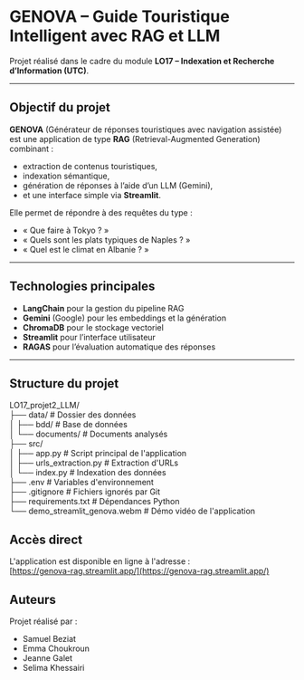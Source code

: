 # GENOVA – Guide Touristique Intelligent avec RAG et LLM

Projet réalisé dans le cadre du module **LO17 – Indexation et Recherche d’Information (UTC)**.

---

## Objectif du projet

**GENOVA** (Générateur de réponses touristiques avec navigation assistée) est une application de type **RAG** (Retrieval-Augmented Generation) combinant :
- extraction de contenus touristiques,
- indexation sémantique,
- génération de réponses à l’aide d’un LLM (Gemini),
- et une interface simple via **Streamlit**.

Elle permet de répondre à des requêtes du type :
- « Que faire à Tokyo ? »
- « Quels sont les plats typiques de Naples ? »
- « Quel est le climat en Albanie ? »

---
## Technologies principales

- **LangChain** pour la gestion du pipeline RAG
- **Gemini** (Google) pour les embeddings et la génération
- **ChromaDB** pour le stockage vectoriel
- **Streamlit** pour l’interface utilisateur
- **RAGAS** pour l’évaluation automatique des réponses

---
## Structure du projet

LO17_projet2_LLM/  
├── data/ # Dossier des données  
│ ├── bdd/ # Base de données  
│ └── documents/ # Documents analysés  
├── src/  
│ ├── app.py # Script principal de l'application  
│ ├── urls_extraction.py # Extraction d'URLs  
│ └── index.py # Indexation des données  
├── .env # Variables d'environnement  
├── .gitignore # Fichiers ignorés par Git  
├── requirements.txt # Dépendances Python  
└── demo_streamlit_genova.webm # Démo vidéo de l'application  

## Accès direct

L'application est disponible en ligne à l'adresse :  
[https://genova-rag.streamlit.app/](https://genova-rag.streamlit.app/)


## Auteurs
Projet réalisé par :

- Samuel Beziat
- Emma Choukroun
- Jeanne Galet
- Selima Khessairi
